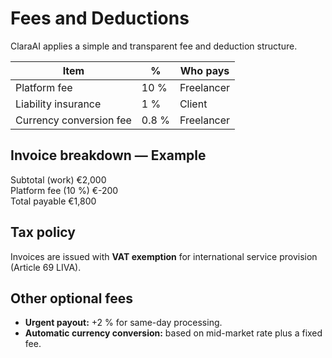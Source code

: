 # Fees and Deductions

ClaraAI applies a simple and transparent fee and deduction structure.

| Item | % | Who pays |
|-----|---|---------|
| Platform fee | 10 % | Freelancer |
| Liability insurance | 1 % | Client |
| Currency conversion fee | 0.8 % | Freelancer |

## Invoice breakdown — Example

Subtotal (work) €2,000  
Platform fee (10 %) €-200  
Total payable €1,800  

## Tax policy

Invoices are issued with **VAT exemption** for international service provision (Article 69 LIVA).

## Other optional fees

- **Urgent payout:** +2 % for same-day processing.
- **Automatic currency conversion:** based on mid-market rate plus a fixed fee.
